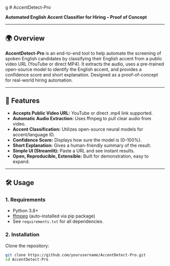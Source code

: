 g # AccentDetect-Pro

**Automated English Accent Classifier for Hiring – Proof of Concept**

---

## 🌍 Overview

**AccentDetect-Pro** is an end-to-end tool to help automate the screening of spoken English candidates by classifying their English accent from a public video URL (YouTube or direct MP4). It extracts the audio, uses a pre-trained open-source model to identify the English accent, and provides a confidence score and short explanation. Designed as a proof-of-concept for real-world hiring automation.

---

## 🚀 Features

- **Accepts Public Video URL:** YouTube or direct .mp4 link supported.
- **Automatic Audio Extraction:** Uses ffmpeg to pull clear audio from video.
- **Accent Classification:** Utilizes open-source neural models for accent/language ID.
- **Confidence Score:** Displays how sure the model is (0–100%).
- **Short Explanation:** Gives a human-friendly summary of the result.
- **Simple UI (Streamlit):** Paste a URL and see instant results.
- **Open, Reproducible, Extensible:** Built for demonstration, easy to expand.

---

## 🛠️ Usage

### 1. **Requirements**

- Python 3.8+
- [ffmpeg](https://ffmpeg.org/) (auto-installed via pip package)
- See `requirements.txt` for all dependencies.

### 2. **Installation**

Clone the repository:
```bash
git clone https://github.com/yourusername/AccentDetect-Pro.git
cd AccentDetect-Pro

